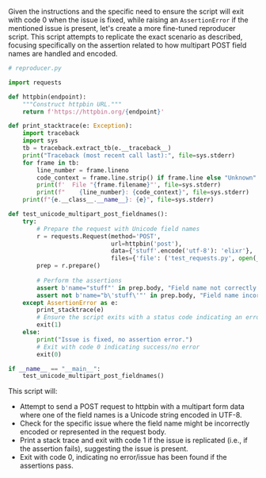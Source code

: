 Given the instructions and the specific need to ensure the script will exit with code 0 when the issue is fixed, while raising an `AssertionError` if the mentioned issue is present, let's create a more fine-tuned reproducer script. This script attempts to replicate the exact scenario as described, focusing specifically on the assertion related to how multipart POST field names are handled and encoded.

```python
# reproducer.py

import requests

def httpbin(endpoint):
    """Construct httpbin URL."""
    return f'https://httpbin.org/{endpoint}'

def print_stacktrace(e: Exception):
    import traceback
    import sys
    tb = traceback.extract_tb(e.__traceback__)
    print("Traceback (most recent call last):", file=sys.stderr)
    for frame in tb:
        line_number = frame.lineno
        code_context = frame.line.strip() if frame.line else "Unknown"
        print(f'  File "{frame.filename}"', file=sys.stderr)
        print(f"    {line_number}: {code_context}", file=sys.stderr)
    print(f"{e.__class__.__name__}: {e}", file=sys.stderr)

def test_unicode_multipart_post_fieldnames():
    try:
        # Prepare the request with Unicode field names
        r = requests.Request(method='POST',
                             url=httpbin('post'),
                             data={'stuff'.encode('utf-8'): 'elixr'},  # Correctly use 'stuff' as bytes
                             files={'file': ('test_requests.py', open(__file__, 'rb'))})
        prep = r.prepare()
        
        # Perform the assertions
        assert b'name="stuff"' in prep.body, "Field name not correctly encoded in the body"
        assert not b'name="b\'stuff\'"' in prep.body, "Field name incorrectly double-encoded"
    except AssertionError as e:
        print_stacktrace(e)
        # Ensure the script exits with a status code indicating an error
        exit(1)
    else:
        print("Issue is fixed, no assertion error.")
        # Exit with code 0 indicating success/no error
        exit(0)

if __name__ == "__main__":
    test_unicode_multipart_post_fieldnames()
```

This script will:
- Attempt to send a POST request to httpbin with a multipart form data where one of the field names is a Unicode string encoded in UTF-8.
- Check for the specific issue where the field name might be incorrectly encoded or represented in the request body.
- Print a stack trace and exit with code 1 if the issue is replicated (i.e., if the assertion fails), suggesting the issue is present.
- Exit with code 0, indicating no error/issue has been found if the assertions pass.